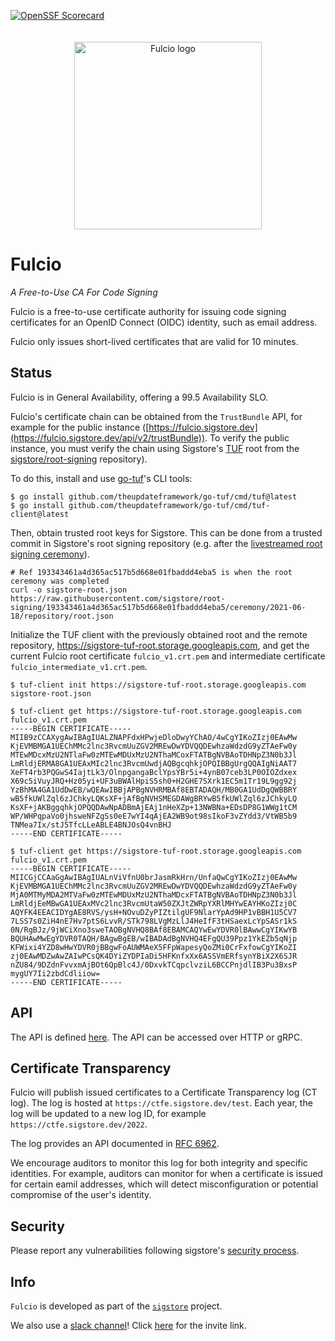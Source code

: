 [![OpenSSF Scorecard](https://api.securityscorecards.dev/projects/github.com/sigstore/fulcio/badge)](https://api.securityscorecards.dev/projects/github.com/sigstore/fulcio)

<p align="center">
  <img style="max-width: 100%;width: 300px;margin-top: 20px;" src="./docs/img/logo.svg" alt="Fulcio logo"/>
</p>

# Fulcio

_A Free-to-Use CA For Code Signing_

Fulcio is a free-to-use certificate authority for issuing code signing certificates
for an OpenID Connect (OIDC) identity, such as email address.

Fulcio only issues short-lived certificates that are valid for 10 minutes.

## Status

Fulcio is in General Availability, offering a 99.5 Availability SLO.

Fulcio's certificate chain can be obtained from the `TrustBundle` API, for example for the public instance
([https://fulcio.sigstore.dev](https://fulcio.sigstore.dev/api/v2/trustBundle)). To verify the public instance,
you must verify the chain using Sigstore's [TUF](https://theupdateframework.io/) root from the
[sigstore/root-signing](https://github.com/sigstore/root-signing) repository).

To do this, install and use [go-tuf](https://github.com/theupdateframework/go-tuf)'s CLI tools:
```
$ go install github.com/theupdateframework/go-tuf/cmd/tuf@latest
$ go install github.com/theupdateframework/go-tuf/cmd/tuf-client@latest
```

Then, obtain trusted root keys for Sigstore. This can be done from a trusted commit in Sigstore's root signing repository
(e.g. after the [livestreamed root signing ceremony](https://github.com/sigstore/root-signing#initial-root-signing-ceremony)).
```
# Ref 193343461a4d365ac517b5d668e01fbaddd4eba5 is when the root ceremony was completed
curl -o sigstore-root.json https://raw.githubusercontent.com/sigstore/root-signing/193343461a4d365ac517b5d668e01fbaddd4eba5/ceremony/2021-06-18/repository/root.json
```

Initialize the TUF client with the previously obtained root and the remote repository, https://sigstore-tuf-root.storage.googleapis.com,
and get the current Fulcio root certificate `fulcio_v1.crt.pem` and intermediate certificate `fulcio_intermediate_v1.crt.pem`.
```
$ tuf-client init https://sigstore-tuf-root.storage.googleapis.com sigstore-root.json

$ tuf-client get https://sigstore-tuf-root.storage.googleapis.com fulcio_v1.crt.pem 
-----BEGIN CERTIFICATE-----
MIIB9zCCAXygAwIBAgIUALZNAPFdxHPwjeDloDwyYChAO/4wCgYIKoZIzj0EAwMw
KjEVMBMGA1UEChMMc2lnc3RvcmUuZGV2MREwDwYDVQQDEwhzaWdzdG9yZTAeFw0y
MTEwMDcxMzU2NTlaFw0zMTEwMDUxMzU2NThaMCoxFTATBgNVBAoTDHNpZ3N0b3Jl
LmRldjERMA8GA1UEAxMIc2lnc3RvcmUwdjAQBgcqhkjOPQIBBgUrgQQAIgNiAAT7
XeFT4rb3PQGwS4IajtLk3/OlnpgangaBclYpsYBr5i+4ynB07ceb3LP0OIOZdxex
X69c5iVuyJRQ+Hz05yi+UF3uBWAlHpiS5sh0+H2GHE7SXrk1EC5m1Tr19L9gg92j
YzBhMA4GA1UdDwEB/wQEAwIBBjAPBgNVHRMBAf8EBTADAQH/MB0GA1UdDgQWBBRY
wB5fkUWlZql6zJChkyLQKsXF+jAfBgNVHSMEGDAWgBRYwB5fkUWlZql6zJChkyLQ
KsXF+jAKBggqhkjOPQQDAwNpADBmAjEAj1nHeXZp+13NWBNa+EDsDP8G1WWg1tCM
WP/WHPqpaVo0jhsweNFZgSs0eE7wYI4qAjEA2WB9ot98sIkoF3vZYdd3/VtWB5b9
TNMea7Ix/stJ5TfcLLeABLE4BNJOsQ4vnBHJ
-----END CERTIFICATE-----

$ tuf-client get https://sigstore-tuf-root.storage.googleapis.com fulcio_v1.crt.pem 
-----BEGIN CERTIFICATE-----
MIICGjCCAaGgAwIBAgIUALnViVfnU0brJasmRkHrn/UnfaQwCgYIKoZIzj0EAwMw
KjEVMBMGA1UEChMMc2lnc3RvcmUuZGV2MREwDwYDVQQDEwhzaWdzdG9yZTAeFw0y
MjA0MTMyMDA2MTVaFw0zMTEwMDUxMzU2NThaMDcxFTATBgNVBAoTDHNpZ3N0b3Jl
LmRldjEeMBwGA1UEAxMVc2lnc3RvcmUtaW50ZXJtZWRpYXRlMHYwEAYHKoZIzj0C
AQYFK4EEACIDYgAE8RVS/ysH+NOvuDZyPIZtilgUF9NlarYpAd9HP1vBBH1U5CV7
7LSS7s0ZiH4nE7Hv7ptS6LvvR/STk798LVgMzLlJ4HeIfF3tHSaexLcYpSASr1kS
0N/RgBJz/9jWCiXno3sweTAOBgNVHQ8BAf8EBAMCAQYwEwYDVR0lBAwwCgYIKwYB
BQUHAwMwEgYDVR0TAQH/BAgwBgEB/wIBADAdBgNVHQ4EFgQU39Ppz1YkEZb5qNjp
KFWixi4YZD8wHwYDVR0jBBgwFoAUWMAeX5FFpWapesyQoZMi0CrFxfowCgYIKoZI
zj0EAwMDZwAwZAIwPCsQK4DYiZYDPIaDi5HFKnfxXx6ASSVmERfsynYBiX2X6SJR
nZU84/9DZdnFvvxmAjBOt6QpBlc4J/0DxvkTCqpclvziL6BCCPnjdlIB3Pu3BxsP
mygUY7Ii2zbdCdliiow=
-----END CERTIFICATE-----
```

## API

The API is defined [here](./fulcio.proto). The API can be accessed
over HTTP or gRPC.

## Certificate Transparency

Fulcio will publish issued certificates to a Certificate Transparency log (CT log).
The log is hosted at `https://ctfe.sigstore.dev/test`. Each year, the log will be updated
to a new log ID, for example `https://ctfe.sigstore.dev/2022`.

The log provides an API documented in [RFC 6962](https://datatracker.ietf.org/doc/rfc6962/).

We encourage auditors to monitor this log for both integrity and specific identities.
For example, auditors can monitor for when a certificate is issued for certain eamil addresses,
which will detect misconfiguration or potential compromise of the user's identity.

## Security

Please report any vulnerabilities following sigstore's [security
process](https://github.com/sigstore/.github/blob/main/SECURITY.md).

## Info

`Fulcio` is developed as part of the [`sigstore`](https://sigstore.dev) project.

We also use a [slack channel](https://sigstore.slack.com)!
Click [here](https://join.slack.com/t/sigstore/shared_invite/zt-mhs55zh0-XmY3bcfWn4XEyMqUUutbUQ) for the invite link.
